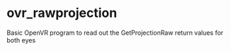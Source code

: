 # ovr_rawprojection
Basic OpenVR program to read out the GetProjectionRaw return values for both eyes
